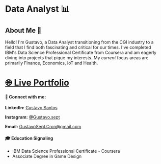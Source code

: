 # Data Analyst 📊

## About Me 👋

Hello! I'm Gustavo, a Data Analyst transitioning from the CGI industry to a field that I find both fascinating and critical for our times. I've completed IBM's Data Science Professional Certificate from Coursera and am eagerly diving into projects that pique my interests. My _current_ focus areas are primarily Finance, Economics, IoT and Health.

# [🌐 Live Portfolio](http://gustavosept.us-east-1.elasticbeanstalk.com/)

#### 🔗 Connect with me:

**LinkedIn:** [Gustavo Santos](https://www.linkedin.com/in/gustavosept/)

**Instagram:** [@Gustavo.sept](https://www.instagram.com/gustavo.sept/)

**Email:** GustavoSept.Cron@gmail.com

#### 🎓 Education Signaling 

+ IBM Data Science Professional Certificate - Coursera
+ Associate Degree in Game Design

